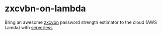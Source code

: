 # zxcvbn-on-lambda

Bring an awesome [zxcvbn](https://github.com/dropbox/zxcvbn) password strength estimator to the cloud (AWS Lamda) with [serverless](https://github.com/serverless/serverless)